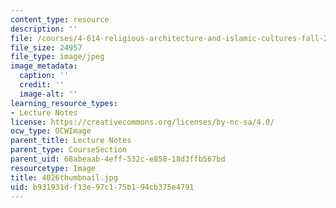 ```yaml
---
content_type: resource
description: ''
file: /courses/4-614-religious-architecture-and-islamic-cultures-fall-2002/b931931df13e97c175b194cb375e4791_4026thumbnail.jpg
file_size: 24957
file_type: image/jpeg
image_metadata:
  caption: ''
  credit: ''
  image-alt: ''
learning_resource_types:
- Lecture Notes
license: https://creativecommons.org/licenses/by-nc-sa/4.0/
ocw_type: OCWImage
parent_title: Lecture Notes
parent_type: CourseSection
parent_uid: 68abeaab-4eff-532c-e858-18d3ffb567bd
resourcetype: Image
title: 4026thumbnail.jpg
uid: b931931d-f13e-97c1-75b1-94cb375e4791
---
```


